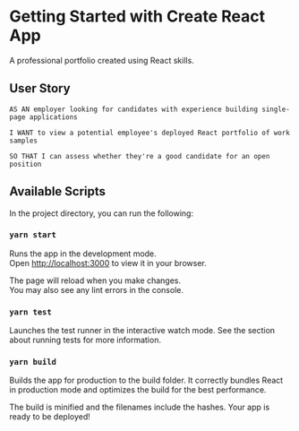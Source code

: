 # Getting Started with Create React App

A professional portfolio created using React skills. 

## User Story
```
AS AN employer looking for candidates with experience building single-page applications

I WANT to view a potential employee's deployed React portfolio of work samples

SO THAT I can assess whether they're a good candidate for an open position
```

## Available Scripts

In the project directory, you can run the following: 

### `yarn start`

Runs the app in the development mode.\
Open [http://localhost:3000](http://localhost:3000) to view it in your browser.

The page will reload when you make changes.\
You may also see any lint errors in the console.
### `yarn test`
Launches the test runner in the interactive watch mode.
See the section about running tests for more information.

### `yarn build`
Builds the app for production to the build folder.
It correctly bundles React in production mode and optimizes the build for the best performance.

The build is minified and the filenames include the hashes.
Your app is ready to be deployed!



